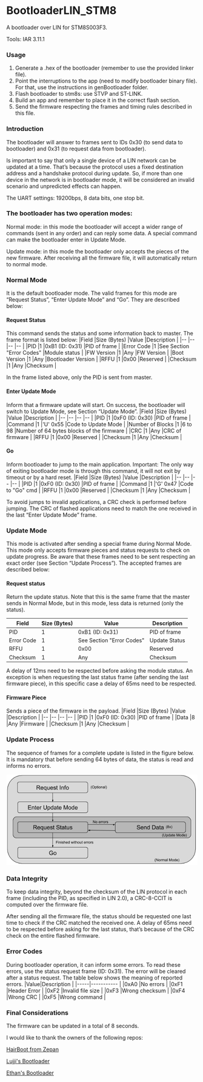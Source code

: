 
# BootloaderLIN_STM8

A bootloader over LIN for STM8S003F3.

Tools: IAR 3.11.1

### Usage
1.  Generate a .hex of the bootloader (remember to use the provided linker file).
2.  Point the interruptions to the app (need to modify bootloader binary file). For that, use the instructions in genBootloader folder.
3.  Flash bootloader to stm8s: use STVP and ST-LINK.
4.  Build an app and remember to place it in the correct flash section.
5.  Send the firmware respecting the frames and timing rules described in this file.

### Introduction
The bootloader will answer to frames sent to IDs 0x30 (to send data to bootloader) and 0x31 (to request data from bootloader).

Is important to say that only a single device of a LIN network can be updated at a time. That’s because the protocol uses a fixed destination address and a handshake protocol during update. So, if more than one device in the network is in bootloader mode, it will be considered an invalid scenario and unpredicted effects can happen. 

The UART settings: 19200bps, 8 data bits, one stop bit.

### The bootloader has two operation modes:

Normal mode: in this mode the bootloader will accept a wider range of commands (sent in any order) and can reply some data. A special command can make the bootloader enter in Update Mode.

Update mode: in this mode the bootloader only accepts the pieces of the new firmware. After receiving all the firmware file, it will automatically return to normal mode.

### Normal Mode
It is the default bootloader mode. The valid frames for this mode are “Request Status”, “Enter Update Mode” and “Go”. They are described below:

#### Request Status
This command sends the status and some information back to master. The frame format is listed below:
|Field				|Size (Bytes)      |Value         	 			|Description 			|
|--   				|--         	   |--             				|--          			|
|PID  				|1                 |0xB1 (ID: 0x31)				|PID of frame			|
|Error Code 	    |1                 |See Section "Error Codes"	|Module status		    |
|FW Version 	    |1                 |Any							|FW Version			    |
|Boot Version       |1                 |Any							|Bootloader Version     |
|RFFU			 	|1                 |0x00						|Reserved				|
|Checksum 	        |1                 |Any							|Checksum				|

In the frame listed above, only the PID is sent from master.

#### Enter Update Mode
Inform that a firmware update will start. On success, the bootloader will switch to Update Mode, see Section “Update Mode”.
|Field				|Size (Bytes) |Value         	|Description 			                    |
|--   				|--           |--             	|--          			                    |
|PID  				|1            |0xF0 (ID: 0x30)	|PID of frame			                    |
|Command	 	    |1            |'U' 0x55			|Code to Update Mode                        |
|Number of Blocks   |1            |6 to 98			|Number of 64 bytes blocks of the firmware  |
|CRC 				|1            |Any				|CRC of firmware	                        |
|RFFU			 	|1            |0x00				|Reserved				                    |
|Checksum 	        |1            |Any				|Checksum				                    |

#### Go
Inform bootloader to jump to the main application. Important: The only way of exiting bootloader mode is through this command, it will not exit by timeout or by a hard reset.
|Field		|Size (Bytes) |Value         	|Description 			|
|--   		|--           |--             	|--          			|
|PID  		|1            |0xF0 (ID: 0x30)	|PID of frame			|
|Command	|1            |'G' 0x47			|Code to "Go" cmd       |
|RFFU		|1            |0x00				|Reserved				|
|Checksum 	|1            |Any				|Checksum				|

To avoid jumps to invalid applications, a CRC check is performed before jumping. The CRC of flashed applications need to match the one received in the last “Enter Update Mode” frame.

### Update Mode
This mode is activated after sending a special frame during Normal Mode. This mode only accepts firmware pieces and status requests to check on update progress. Be aware that these frames need to be sent respecting an exact order (see Section “Update Process”). The accepted frames are described below:

#### Request status

Return the update status. Note that this is the same frame that the master sends in Normal Mode, but in this mode, less data is returned (only the status).

|Field			|Size (Bytes) |Value         	 			|Description 			|
|--   			|--           |--             				|--          			|
|PID  			|1            |0xB1 (ID: 0x31)				|PID of frame			|
|Error Code 	|1            |See Section "Error Codes"	|Update Status		    |
|RFFU			|1            |0x00							|Reserved				|
|Checksum 	    |1            |Any							|Checksum				|

A delay of 12ms need to be respected before asking the module status. An exception is when requesting the last status frame (after sending the last firmware piece), in this specific case  a delay of 65ms need to be respected.

#### Firmware Piece
Sends a piece of the firmware in the payload.
|Field		|Size (Bytes)   |Value         	 |Description 			|
|--   		|--         	|--              |--          			|
|PID  		|1              |0xF0 (ID: 0x30) |PID of frame			|
|Data		|8              |Any			 |Firmware				|
|Checksum 	|1              |Any			 |Checksum				|

### Update Process
The sequence of frames for a complete update is listed in the figure below. It is mandatory that before  sending 64 bytes of data, the status is read and informs no errors.

![Some Text](images/firmwareUpdateFlow.png)


### Data Integrity

To keep data integrity, beyond the checksum of the LIN protocol in each frame (including the PID, as specified in LIN 2.0), a CRC-8-CCIT is computed over the firmware file.

After sending all the firmware file, the status should be requested one last time to check if the CRC matched the received one. A delay of 65ms need to be respected before asking for the last status, that’s because of the CRC check on the entire flashed firmware.

### Error Codes

During bootloader operation, it can inform some errors. To read these errors, use the status request frame (ID: 0x31).  The error will be cleared  after a status request. The table below shows the meaning of reported errors.
|Value|Description          |
|-----|-----------          |
|0xA0 |No errors            |
|0xF1 |Header Error         |
|0xF2 |Invalid file size    |
|0xF3 |Wrong checksum       |
|0xF4 |Wrong CRC            |
|0xF5 |Wrong command        |

### Final Considerations

The firmware can be updated in a total of 8 seconds.

I would like to thank the owners of the following repos:

[HairBoot from Zepan](https://github.com/Zepan/hairBoot)

[Lujji's Bootloader](https://github.com/lujji/stm8-bootloader)

[Ethan's Bootloader](https://github.com/ccyinlu/stm8l-bootloader)
